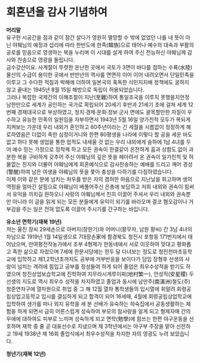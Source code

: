 # 회혼년을 감사 기념하여 <br>
**머리말**<br>
  유구한 시공간을 점과 같이 잠간 살다가 영원히 멸망할 수 밖에 없었던 나를 내 뜻이 아닌 야훼님의 예정과 섭리에 따라 한반도에 한족(韓族)으로 태어나
예수의 대속과 부활의 공로를  믿음으로 영생하는 복을 누리며 이 시대를 살게 하여 주신 전능하신 야훼님께 감사와 찬송으로 영광을 돌립니다. <br>
  금수강산이요. 사계절이 뚜렷한 온난한 곳에서 국토가 3면이 바다를 접하는 수륙(水陸)물산의 수급이 용이한 곳에서 반만년의 역사를 면면히 이어
이어 내려오면서 단일민족을 이루고 그 수다한 적침과 박해에 더하여 일본국의 혹독한 식민지지배 정책에도 굴하지 않고 끝내는 1945년 8월 15일 
해방으로 독립이 허용되었습니다.<br>
  그러나 복잡한 국제간의 이해조절이 지난(至難)하여 통일조국을 이루지 못했을지언정 남한만으로 세계가 공인하는 국가로 확립되어 20세기 후반과
21세기 초에 걸쳐 세계 12번째 경제대국으로 부상하였고, 정치∙경제∙문화∙정보∙군사 면에도 괄목할만한 자질이 우수하고 유능한 민족의 일원임을 자부하면서
1943년 5월 16일 양가친척 모두가 복되게 지켜보는 가운데 우리 내외가 혼인하고 60주년이라는 긴 세월을 시름없이 정정하게 해로하였음은 더없이 족한
심정이거니와 한편 80평생을 나라에 이렇다 할 공을 세운 바도 없고 하다 못해 생업을 통한 업적도 내세울 것 없는 우리 내외에게 슬하에 1남 4녀를 두어
예수 믿는 가정으로 정착케 하고 모든 권속이 한결같이 온전하게 흠과 상함도 없이 과분한 복을 구비하게 갖추어 주신 야훼님의 깊은 뜻을 헤아려서 온 권속이
일가친척 및 허물없는 친지와 더불어 야훼님에게 회혼예식으로 감사찬송하는 예배를 드리고 깨어 경성(警醒)하여 남은 여생을 야훼님의 뜻을 쫓아 충성을 
다하기를 다짐하였습니다.<br>
  이제 이와 같은 분에 넘치는 처우를 받은 자의 겸허한 마음으로 지난날을 회고하며 생의 역정을 얼마간 살핌으로 야훼님이 베풀어주신 은총에 보답하고
저희 내외와 권속이 힘써서 유익을 끼치길 원하오니 사랑의 야훼님께서 친히 이끌어 주셔서 우리 내외와 권속뿐만 아니라 이 글을 읽게 되는 모든 분들에게
유익이 되기를 바라오며 결코 혐오감이나 거부감을 주는 일은 전혀 없도록 이끌어 주시기를 간구하는 바입니다.<br>

**유소년 면학기(재북 19년)**<br>
  저는 울진 장씨 29세손으로 아버지(장한기)와 어머니(황무자, 남원 황씨) 간 3남 4녀의 차남으로 1919년 1월 14일생으로 7대장손家에 함경북도 청진시 포항동
171번지에서 태어났으며, 만여평전작농가에서 조부 4형제가 한동네에서 서로 이웃하여 맞대고 평화롭고 족한 삶으로 자랐으며 7세에 한문서당에는 
한두 달 다녀보는 정도로 청진천마초등학교에 입학하고 제1,2학년초까지도 공부에 거부반응을 보이다가 담임 장형후 선생의 사랑이 넘치는 격려에 힘입고 공부를
정성들여 하게 되어 졸업은 최우수성적을 받기도 하였으며 청진상업보습학교에 진학하여 지무라시게루이찌(地村繁一), 안성직(安星稷) 두 선생의 지도로 역시
최우수 성적을 차지하였고 졸업과 동시에 남만주(南滿洲)철도(주)청준연차구에 열차원으로 취업 중 그 해 12월 열차 통학생들의 입시열에 휘말려
회령공립상업고등학교 입시를 결심하게 되고 합격이 되어 16세때, 4월에 회령공립상업학교에 입학하여 생가를 떠나 외지 유학을 세 분 선배가 유숙하는
하숙집에서 공동생활하는 체험을 하게 되면서 급히 어른스럽게 성숙하여 부모의 참사랑을 알게 되고 형제자매 간의 우애에 대하여도 피부로 느끼며 성숙하게
되고 면학(勉學)에 힘쓰는 한편 야구운동을 선호하며 재학 중 줄 곧 대표선수로 지냈으며 제 3학년에서는 야구부 주장을 맡아 선전하고 19세 1938년 제 16회
졸업식에서 최우수성적을 차지한 자의 영광도 누려 보았습니다.<br>

**청년기(재북 12년)**<br>

